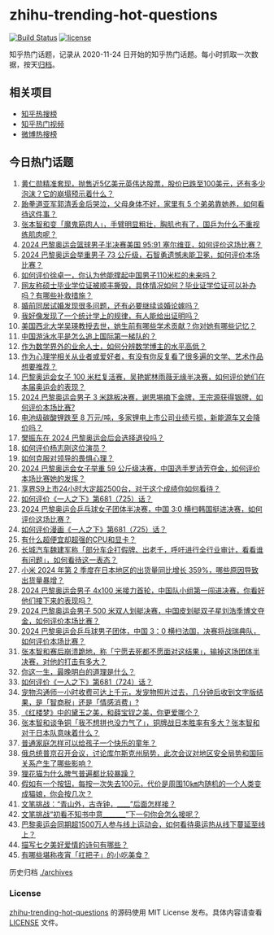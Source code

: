# zhihu-trending-hot-questions

[![Build Status](https://github.com/justjavac/zhihu-trending-hot-questions/workflows/ci/badge.svg?branch=master)](https://github.com/justjavac/zhihu-trending-hot-questions/actions)
[![license](https://img.shields.io/github/license/justjavac/zhihu-trending-hot-questions)](https://github.com/justjavac/zhihu-trending-hot-questions/blob/master/LICENSE)

知乎热门话题，记录从 2020-11-24
日开始的知乎热门话题。每小时抓取一次数据，按天[归档](./archives)。

## 相关项目

- [知乎热搜榜](https://github.com/justjavac/zhihu-trending-top-search)
- [知乎热门视频](https://github.com/justjavac/zhihu-trending-hot-video)
- [微博热搜榜](https://github.com/justjavac/weibo-trending-hot-search)

## 今日热门话题

<!-- BEGIN -->
<!-- 最后更新时间 Fri Aug 09 2024 06:16:57 GMT+0800 (China Standard Time) -->

1. [黄仁勋精准套现，抛售近5亿美元英伟达股票，股价已跌至100美元，还有多少泡沫？它的崩塌预示着什么？](https://www.zhihu.com/question/663585183)
1. [跆拳道亚军郭清丢金后哭泣，父母身体不好，家里有 5 个弟弟靠她养，如何看待这件事？](https://www.zhihu.com/question/663717046)
1. [张本智和变「魔鬼筋肉人」，手臂明显粗壮，胸肌也有了，国乒为什么不重视练肌肉呢？](https://www.zhihu.com/question/663713606)
1. [2024 巴黎奥运会篮球男子半决赛美国 95:91 塞尔维亚，如何评价这场比赛？](https://www.zhihu.com/question/663798515)
1. [2024 巴黎奥运会举重男子 73 公斤级，石智勇遗憾未能卫冕，如何评价本场比赛？](https://www.zhihu.com/question/663798565)
1. [如何评价徐卓一，你认为他能撑起中国男子110米栏的未来吗？](https://www.zhihu.com/question/663701193)
1. [网友称硕士毕业学位证被顺丰撕毁，具体情况如何？毕业证学位证可以补办吗？有哪些补救措施？](https://www.zhihu.com/question/663754845)
1. [婚前同居试婚发现很多问题，还有必要继续谈婚论嫁吗？](https://www.zhihu.com/question/663462054)
1. [我好像发现了一个统计学上的规律，有人能给出证明吗？](https://www.zhihu.com/question/663488472)
1. [美国西北大学吴瑛教授去世，她生前有哪些学术贡献？你对她有哪些记忆？](https://www.zhihu.com/question/663199345)
1. [中国游泳水平是怎么追上国际第一梯队的？](https://www.zhihu.com/question/663506045)
1. [作为数学界外的业余人士，如何分辨数学博主的水平高低？](https://www.zhihu.com/question/663377323)
1. [作为心理学相关从业者或爱好者，有没有你反复看了很多遍的文学、艺术作品想要推荐？](https://www.zhihu.com/question/663654242)
1. [巴黎奥运会女子 100 米栏复活赛，吴艳妮林雨薇无缘半决赛，如何评价她们在本届奥运会的表现？](https://www.zhihu.com/question/663687775)
1. [2024 巴黎奥运会男子 3 米跳板决赛，谢思埸摘下金牌，王宗源获得银牌，如何评价本场比赛?](https://www.zhihu.com/question/663765790)
1. [电池级碳酸锂跌至 8 万元/吨，多家锂电上市公司业绩亏损，新能源车又会降价吗？](https://www.zhihu.com/question/663760708)
1. [樊振东在 2024 巴黎奥运会后会选择退役吗？](https://www.zhihu.com/question/663366680)
1. [如何评价杨志刚这位演员？](https://www.zhihu.com/question/265578832)
1. [如何克服对领导的畏惧心理？](https://www.zhihu.com/question/661075983)
1. [2024 巴黎奥运会女子举重 59 公斤级决赛，中国选手罗诗芳夺金，如何评价本场比赛她的发挥？](https://www.zhihu.com/question/663765409)
1. [享界S9上市24小时大定超2500台，对于这个成绩你如何看待？](https://www.zhihu.com/question/663710964)
1. [如何评价《一人之下》第681（725）话？](https://www.zhihu.com/question/663791912)
1. [2024 巴黎奥运会乒乓球女子团体半决赛，中国 3:0 横扫韩国挺进决赛，如何评价这场比赛？](https://www.zhihu.com/question/663764294)
1. [如何评价漫画《一人之下》第681（725）话？](https://www.zhihu.com/question/663796870)
1. [有什么超便宜却超强的CPU和显卡？](https://www.zhihu.com/question/423337967)
1. [长城汽车魏建军称「部分车企打假牌、出老千，呼吁进行全行业审计，看看谁有问题」，如何看待这一表态？](https://www.zhihu.com/question/663743043)
1. [小米 2024 年第 2 季度在日本地区的出货量同比增长 359%，哪些原因导致出货量暴增？](https://www.zhihu.com/question/663681512)
1. [2024 巴黎奥运会男子 4x100 米接力首轮，中国队小组第一闯进决赛，你看好他们接下来的表现吗？](https://www.zhihu.com/question/663765288)
1. [2024 巴黎奥运会男子 500 米双人划艇决赛，中国皮划艇双子星刘浩季博文夺金，如何评价本场比赛？](https://www.zhihu.com/question/663778769)
1. [2024 巴黎奥运会乒乓球男子团体，中国 3：0 横扫法国，决赛将战瑞典队，如何评价本场比赛？](https://www.zhihu.com/question/663764063)
1. [张本智和赛后崩溃跪地，称「宁愿去死都不愿面对这结果」，输掉这场团体半决赛，对他的打击有多大？](https://www.zhihu.com/question/663731384)
1. [你这一生，最晚明白的道理是什么？](https://www.zhihu.com/question/661028667)
1. [如何评价《一人之下》第681（724）话？](https://www.zhihu.com/question/663796507)
1. [宠物沟通师一小时收费可达上千元，发宠物照片过去，几分钟后收到文字版结果，是「智商税」还是「情感消费」?](https://www.zhihu.com/question/661503581)
1. [《红楼梦》中的黛玉之美，和薛宝钗之美，你更爱哪个？](https://www.zhihu.com/question/662959943)
1. [张本智和谈争铜「我不想拼也没力气了」，铜牌战日本胜率有多大？张本智和对于日本队意味着什么？](https://www.zhihu.com/question/663745700)
1. [普通家庭怎样可以给孩子一个快乐的童年？](https://www.zhihu.com/question/663330666)
1. [俄总统普京召开会议，讨论库尔斯克州局势，此次会议对地区安全局势和国际关系产生了哪些影响？](https://www.zhihu.com/question/663710078)
1. [狸花猫为什么脾气普遍都比较暴躁？](https://www.zhihu.com/question/662517931)
1. [假如有一个按钮，每按一次失去100元，代价是周围10㎞内随机的一个人类变成猫娘，你会按几次？](https://www.zhihu.com/question/663345514)
1. [文笔挑战：“青山外，古寺钟，____”后面怎样接？](https://www.zhihu.com/question/661455371)
1. [文笔挑战“初看不知书中意_______”下一句你会怎么接呢？](https://www.zhihu.com/question/663330724)
1. [巴黎奥运会同期超1500万人参与线上运动会，如何看待奥运热从线下蔓延至线上？](https://www.zhihu.com/question/663695148)
1. [描写七夕美好爱情的诗句有哪些？](https://www.zhihu.com/question/663755512)
1. [有哪些堪称夜宵「扛把子」的小吃美食？](https://www.zhihu.com/question/540313684)

<!-- END -->

历史归档 [./archives](./archives)

### License

[zhihu-trending-hot-questions](https://github.com/justjavac/zhihu-trending-hot-questions)
的源码使用 MIT License 发布。具体内容请查看 [LICENSE](./LICENSE) 文件。
